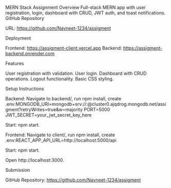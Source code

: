 MERN Stack Assignment
Overview
Full-stack MERN app with user registration, login, dashboard with CRUD, JWT auth, and toast notifications.
GitHub Repository

URL: https://github.com/Navneet-1234/assigment

Deployment

Frontend: https://assigment-client.vercel.app
Backend: https://assigment-backend.onrender.com

Features

User registration with validation.
User login.
Dashboard with CRUD operations.
Logout functionality.
Basic CSS styling.

Setup Instructions

Backend:
Navigate to backend/, run npm install, create .env:MONGODB_URI=mongodb+srv://<username>:<password>@cluster0.ajqdrog.mongodb.net/assigment?retryWrites=true&w=majority
PORT=5000
JWT_SECRET=your_jwt_secret_key_here


Start: npm start.


Frontend:
Navigate to client/, run npm install, create .env:REACT_APP_API_URL=http://localhost:5000/api


Start: npm start.


Open http://localhost:3000.

Submission

GitHub Repository: https://github.com/Navneet-1234/assigment

